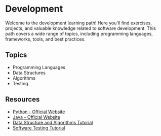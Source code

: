# Development

Welcome to the development learning path! Here you'll find exercises, projects, and valuable knowledge related to software development. This path covers a wide range of topics, including programming languages, frameworks, tools, and best practices.

## Topics

- Programming Languages
- Data Structures
- Algorithms
- Testing

## Resources

- [Python - Official Website](https://www.python.org/)
- [Java - Official Website](https://www.java.com/)
- [Data Structure and Algorithms Tutorial](https://www.tutorialspoint.com/data_structures_algorithms/index.htm)
- [Software Testing Tutorial](https://www.tutorialspoint.com/software_testing/index.htm)
